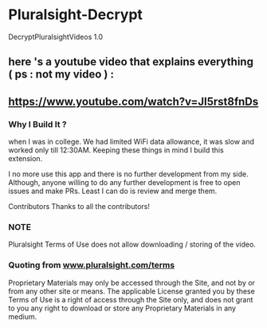 # Pluralsight-Decrypt
DecryptPluralsightVideos 1.0



## here 's a youtube video that explains everything ( ps : not my video ) : 

## https://www.youtube.com/watch?v=JI5rst8fnDs



### Why I Build It ?

when I was in college. We had limited WiFi data allowance, it was slow and worked only till 12:30AM. Keeping these things in mind I build this extension.

I no more use this app and there is no further development from my side. Although, anyone willing to do any further development is free to open issues and make PRs. Least I can do is review and merge them.


Contributors
Thanks to all the contributors!


### NOTE
Pluralsight Terms of Use does not allow downloading / storing of the video.


### Quoting from www.pluralsight.com/terms


Proprietary Materials may only be accessed through the Site, and not by or from any other site or means. The applicable License granted you by these Terms of Use is a right of access through the Site only, and does not grant to you any right to download or store any Proprietary Materials in any medium.
